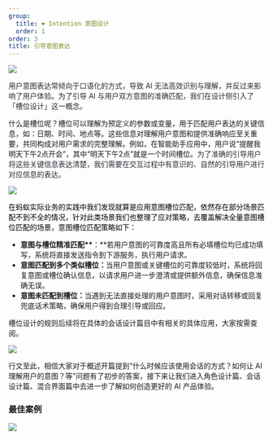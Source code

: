 ```yaml
---
group:
  title: ❤️ Intention 意图设计
  order: 1
order: 3
title: 引导意图表达
---
```


![](https://mdn.alipayobjects.com/huamei_iwk9zp/afts/img/A*pNdBQ6XZy0YAAAAAAAAAAAAADgCCAQ/fmt.webp)

<font style="color:rgb(44, 44, 54);">用户意图表达常倾向于口语化的方式，导致 AI 无法高效识别与理解，并反过来影响了用户体验</font><font style="background-color:rgb(253, 253, 254);">。为了</font><font style="color:rgb(44, 44, 54);">引导 AI 与用户双方意图的准确匹配，我们在设计侧引入了「槽位设计」这一概念。</font>

<font style="color:rgb(44, 44, 54);"></font>

<font style="background-color:rgb(253, 253, 254);">什么是槽位呢？槽位可以理解为预定义的参数或变量，用于匹配用户表达的关键信息，如：日期、时间、地点等。这些信息对理解用户意图和提供准确响应至关重要，共同构成对用户需求的完整理解。例如，在智能助手应用中，用户说“提醒我明天下午2点开会”，其中“明天下午2点”就是一个时间槽位。</font><font style="color:rgb(44, 44, 54);">为了准确的引导用户将这些关键信息表达清楚，我们需要在交互过程中有意识的、自然的引导用户进行对应信息的表达。</font>

![](https://mdn.alipayobjects.com/huamei_iwk9zp/afts/img/A*JobgQqiiT4YAAAAAAAAAAAAADgCCAQ/fmt.webp)

<font style="color:#000000;">在蚂蚁实际业务的实践中我们发现就算是应用意图槽位匹配，依然存在部分场景匹配不到不全的情况，针对此类场景我们也整理了应对策略，去覆盖解决全量意图槽位匹配的场景，意图槽位匹配策略如下：</font>

- **意图与槽位精准匹配\*\***<font style="background-color:rgb(253, 253, 254);">：</font>\*\*若用户意图的可靠度高且所有必填槽位均已成功填写，系统将直接发送指令到下游服务，执行用户请求。
- **<font style="background-color:rgb(253, 253, 254);">意图匹配到多个类似槽位：</font>**<font style="background-color:rgb(253, 253, 254);">当用户意图或关键槽位的可靠度较低时，系统将回复意图或槽位确认信息，以请求用户进一步澄清或提供额外信息，确保信息准确无误。</font>
- **<font style="background-color:rgb(253, 253, 254);">意图未匹配到槽位：</font>**<font style="background-color:rgb(253, 253, 254);">当遇到无法直接处理的用户意图时，采用对话转移或回复兜底话术策略，确保用户得到合理引导或回应。</font>

<font style="background-color:rgb(253, 253, 254);">槽位设计的规则后续将在具体的会话设计篇目中有相关的具体应用，大家按需查阅。</font>

![](https://mdn.alipayobjects.com/huamei_iwk9zp/afts/img/A*_a2DTZensl8AAAAAAAAAAAAADgCCAQ/fmt.webp)

行文至此，相信大家对于概述开篇提到“什么时候应该使用会话的方式？如何让 AI 理解用户的意图？等”问题有了初步的答案，接下来让我们进入角色设计篇、会话设计篇、混合界面篇中去进一步了解如何创造更好的 AI 产品体验。

<h3 id="zuDD8">最佳案例</h3>

![](https://mdn.alipayobjects.com/huamei_iwk9zp/afts/img/A*SSWhQIEadIYAAAAAAAAAAAAADgCCAQ/fmt.webp)
